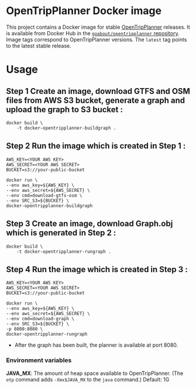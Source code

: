 OpenTripPlanner Docker image
============================

This project contains a Docker image for stable
[OpenTripPlanner](http://opentripplanner.org) releases. It is available from
Docker Hub in the
[`goabout/opentripplanner` repository](https://hub.docker.com/r/goabout/opentripplanner/).
Image tags correspond to OpenTripPlanner versions. The `latest` tag points to
the latest stable release.

# Usage

## Step 1 Create an image, download GTFS and OSM files from AWS S3 bucket, generate a graph and upload the graph to S3 bucket :

    docker build \
        -t docker-opentripplanner-buildgraph .
        
## Step 2 Run the image which is created in Step 1 :

    AWS_KEY=<YOUR AWS KEY>
    AWS_SECRET=<YOUR AWS SECRET>
    BUCKET=s3://your-public-bucket
    
    docker run \
    --env aws_key=${AWS_KEY} \
    --env aws_secret=${AWS_SECRET} \
    --env cmd=download-gtfs-osm \
    --env SRC_S3=${BUCKET} \
    docker-opentripplanner-buildgraph

## Step 3 Create an image, download Graph.obj which is generated in Step 2 :

    docker build \
        -t docker-opentripplanner-rungraph .

## Step 4 Run the image which is created in Step 3 :

    AWS_KEY=<YOUR AWS KEY>
    AWS_SECRET=<YOUR AWS SECRET>
    BUCKET=s3://your-public-bucket

    docker run \
    --env aws_key=${AWS_KEY} \
    --env aws_secret=${AWS_SECRET} \
    --env cmd=download-graph \
    --env SRC_S3=${BUCKET} \
    -p 8080:8080 \
    docker-opentripplanner-rungraph


* After the graph has been built, the planner is available at port 8080.

### Environment variables

**JAVA_MX**: The amount of heap space available to OpenTripPlanner. (The `otp`
             command adds `-Xmx$JAVA_MX` to the `java` command.) Default: 1G
